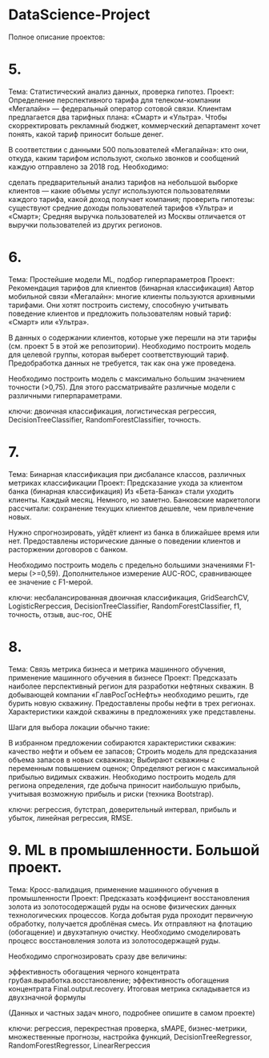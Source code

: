 # DataScience-Project

Полное описание проектов:
# 5.
Тема: Статистический анализ данных, проверка гипотез.
Проект: Определение перспективного тарифа для телеком-компании
«Мегалайн» — федеральный оператор сотовой связи. Клиентам предлагается два тарифных плана: «Смарт» и «Ультра». Чтобы скорректировать рекламный бюджет, коммерческий департамент хочет понять, какой тариф приносит больше денег.

В соответствии с данными 500 пользователей «Мегалайна»: кто они, откуда, каким тарифом используют, сколько звонков и сообщений каждую отправлено за 2018 год. Необходимо:

сделать предварительный анализ тарифов на небольшой выборке клиентов — какие объемы услуг используются пользователями каждого тарифа, какой доход получает компания;
проверить гипотезы:
существуют средние доходы пользователей тарифов «Ультра» и «Смарт»;
Средняя выручка пользователей из Москвы отличается от выручки пользователей из других регионов.
# 6.
Тема: Простейшие модели ML, подбор гиперпараметров
Проект: Рекомендация тарифов для клиентов (бинарная классификация)
Автор мобильной связи «Мегалайн»: многие клиенты пользуются архивными тарифами. Они хотят построить систему, способную учитывать поведение клиентов и предложить пользователям новый тариф: «Смарт» или «Ультра».

В данных о содержании клиентов, которые уже перешли на эти тарифы (см. проект 5 в этой же репозитории). Необходимо построить модель для целевой группы, которая выберет соответствующий тариф. Предобработка данных не требуется, так как она уже проведена.

Необходимо построить модель с максимально большим значением точности (>0,75). Для этого рассматривайте различные модели с различными гиперпараметрами.

ключи: двоичная классификация, логистическая регрессия, DecisionTreeClassifier, RandomForestClassifier, точность.
# 7.
Тема: Бинарная классификация при дисбалансе классов, различных метриках классификации
Проект: Предсказание ухода за клиентом банка (бинарная классификация)
Из «Бета-Банка» стали уходить клиенты. Каждый месяц. Немного, но заметно. Банковские маркетологи рассчитали: сохранение текущих клиентов дешевле, чем привлечение новых.

Нужно спрогнозировать, уйдёт клиент из банка в ближайшее время или нет. Предоставлены исторические данные о поведении клиентов и расторжении договоров с банком.

Необходимо построить модель с предельно большими значениями F1-меры (>=0,59). Дополнительное измерение AUC-ROC, сравнивающее ее значение с F1-мерой.

ключи: несбалансированная двоичная классификация, GridSearchCV, LogisticReгрессия, DecisionTreeClassifier, RandomForestClassifier, f1, точность, отзыв, auc-roc, OHE
# 8.
Тема: Связь метрика бизнеса и метрика машинного обучения, применение машинного обучения в бизнесе
Проект: Предсказать наиболее перспективный регион для разработки нефтяных скважин.
В добывающей компании «ГлавРосГосНефть» необходимо решить, где бурить новую скважину. Предоставлены пробы нефти в трех регионах. Характеристики каждой скважины в предложениях уже представлены.

Шаги для выбора локации обычно такие:

В избранном предложении собираются характеристики скважин: качество нефти и объем ее запасов;
Строить модель для предсказания объема запасов в новых скважинах;
Выбирают скважины с переменным повышением оценок;
Определяют регион с максимальной прибылью видимых скважин.
Необходимо построить модель для региона определения, где добыча приносит наибольшую прибыль, учитывая возможную прибыль и риски (техника Bootstrap).

ключи: регрессия, бутстрап, доверительный интервал, прибыль и убыток, линейная регрессия, RMSE.
# 9. ML в промышленности. Большой проект.
Тема: Кросс-валидация, применение машинного обучения в промышленности
Проект: Предсказать коэффициент восстановления золота из золотосодержащей руды на основе физических данных технологических процессов.
Когда добытая руда проходит первичную обработку, получается дроблёная смесь. Их отправляют на флотацию (обогащение) и двухэтапную очистку. Необходимо смоделировать процесс восстановления золота из золотосодержащей руды.

Необходимо спрогнозировать сразу две величины:

эффективность обогащения черного концентрата грубая.выработка.восстановление;
эффективность обогащения концентрата Final.output.recovery.
Итоговая метрика складывается из двухзначной формулы

(Данных и частных задач много, подробнее опишите в самом проекте)

ключи: регрессия, перекрестная проверка, sMAPE, бизнес-метрики, множественные прогнозы, настройка функций, DecisionTreeRegressor, RandomForestRegressor, LinearReгрессия

